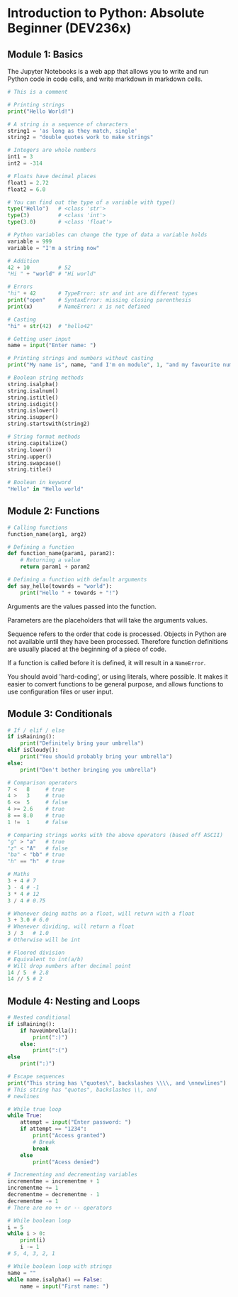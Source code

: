 # Introduction to Python: Absolute Beginner (DEV236x)

## Module 1: Basics

The Jupyter Notebooks is a web app that allows you to write and run Python code in code cells, and write markdown in markdown cells.

```python
# This is a comment

# Printing strings
print("Hello World!")

# A string is a sequence of characters
string1 = 'as long as they match, single'
string2 = "double quotes work to make strings"

# Integers are whole numbers
int1 = 3
int2 = -314

# Floats have decimal places
float1 = 2.72
float2 = 6.0

# You can find out the type of a variable with type()
type("Hello")   # <class 'str'>
type(3)         # <class 'int'>
type(3.0)       # <class 'float'>

# Python variables can change the type of data a variable holds
variable = 999
variable = "I'm a string now"

# Addition
42 + 10         # 52
"Hi " + "world" # "Hi world"

# Errors
"hi" + 42       # TypeError: str and int are different types
print("open"    # SyntaxError: missing closing parenthesis
print(x)        # NameError: x is not defined

# Casting
"hi" + str(42)  # "hello42"

# Getting user input
name = input("Enter name: ")

# Printing strings and numbers without casting
print("My name is", name, "and I'm on module", 1, "and my favourite number is", 3.14)

# Boolean string methods
string.isalpha()
string.isalnum()
string.istitle()
string.isdigit()
string.islower()
string.isupper()
string.startswith(string2)

# String format methods
string.capitalize()
string.lower()
string.upper()
string.swapcase()
string.title()

# Boolean in keyword
"Hello" in "Hello world"

```

## Module 2: Functions

```python
# Calling functions
function_name(arg1, arg2)

# Defining a function
def function_name(param1, param2):
    # Returning a value
    return param1 + param2

# Defining a function with default arguments
def say_hello(towards = "world"):
    print("Hello " + towards + "!")
```

Arguments are the values passed into the function.

Parameters are the placeholders that will take the arguments values.

Sequence refers to the order that code is processed. Objects in Python are not available until they have been processed. Therefore function definitions are usually placed at the beginning of a piece of code.

If a function is called before it is defined, it will result in a `NameError`.

You should avoid 'hard-coding', or using literals, where possible. It makes it easier to convert functions to be general purpose, and allows functions to use configuration files or user input.

## Module 3: Conditionals

```python
# If / elif / else
if isRaining():
    print("Definitely bring your umbrella")
elif isCloudy():
    print("You should probably bring your umbrella")
else:
    print("Don't bother bringing you umbrella")

# Comparison operators
7 <   8     # true
4 >   3     # true
6 <=  5     # false
4 >= 2.6    # true
8 == 8.0    # true
1 !=  1     # false

# Comparing strings works with the above operators (based off ASCII)
"g" > "a"   # true
"z" < "A"   # false
"ba" < "bb" # true
"h" == "h"  # true

# Maths
3 + 4 # 7
3 - 4 # -1
3 * 4 # 12
3 / 4 # 0.75

# Whenever doing maths on a float, will return with a float
3 + 3.0 # 6.0
# Whenever dividing, will return a float
3 / 3   # 1.0
# Otherwise will be int

# Floored division
# Equivalent to int(a/b)
# Will drop numbers after decimal point
14 / 5  # 2.8
14 // 5 # 2
```

## Module 4: Nesting and Loops

```python
# Nested conditional
if isRaining():
    if haveUmbrella():
        print(":)")
    else:
        print(":(")
else
    print(":)")

# Escape sequences
print("This string has \"quotes\", backslashes \\\\, and \nnewlines")
# This string has "quotes", backslashes \\, and
# newlines

# While true loop
while True:
    attempt = input("Enter password: ")
    if attempt == "1234":
        print("Access granted")
        # Break
        break
    else
        print("Acess denied")

# Incrementing and decrementing variables
incrementme = incrementme + 1
incrementme += 1
decrementme = decrementme - 1
decrementme -= 1
# There are no ++ or -- operators

# While boolean loop
i = 5
while i > 0:
    print(i)
    i -= 1
# 5, 4, 3, 2, 1

# While boolean loop with strings
name = ""
while name.isalpha() == False:
    name = input("First name: ")
```